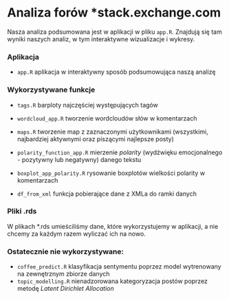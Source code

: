 # Analiza forów *stack.exchange.com

Nasza analiza podsumowana jest w aplikacji w pliku `app.R`. Znajdują się tam wyniki naszych analiz,
w tym interaktywne wizualizacje i wykresy.


### Aplikacja
* `app.R` aplikacja w interaktywny sposób podsumowująca naszą analizę

### Wykorzystywane funkcje
* `tags.R` barploty najczęściej występujących tagów
* `wordcloud_app.R` tworzenie wordcloudów słów w komentarzach
* `maps.R` tworzenie map z zaznaczonymi użytkownikami (wszystkimi, najbardziej aktywnymi oraz piszącymi najlepsze posty)
* `polarity_function_app.R` mierzenie *polarity* (wydźwięku emocjonalnego - pozytywny lub negatywny) danego tekstu
* `boxplot_app_polarity.R` rysowanie boxplotów wielkości polarity w komentarzach

* `df_from_xml` funkcja pobierające dane z XMLa do ramki danych

### Pliki .rds
W plikach *.rds umieściliśmy dane, które wykorzystujemy w aplikacji, a nie chcemy za każdym razem wyliczać ich na nowo.

### Ostatecznie nie wykorzystywane:
* `coffee_predict.R` klasyfikacja sentymentu poprzez model wytrenowany na zewnętrznym zbiorze danych
* `topic_modelling.R` nienadzorowana kategoryzacja postów poprzez metodę *Latent Dirichlet Allocation*
